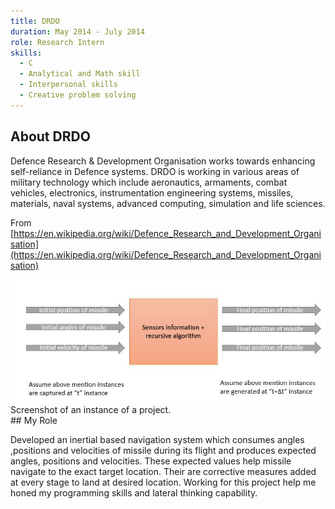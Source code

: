 ```yaml
---
title: DRDO
duration: May 2014 - July 2014
role: Research Intern
skills:
  - C
  - Analytical and Math skill
  - Interpersonal skills
  - Creative problem solving
---
```


## About DRDO

Defence Research & Development Organisation works towards enhancing self-reliance in Defence systems.  DRDO is working in various areas of military technology which include aeronautics, armaments, combat vehicles, electronics, instrumentation engineering systems, missiles, materials, naval systems, advanced computing, simulation and life sciences.

From [https://en.wikipedia.org/wiki/Defence_Research_and_Development_Organisation](https://en.wikipedia.org/wiki/Defence_Research_and_Development_Organisation)

<div class="card mb-3">
    <img class="card-img-top" src = "/theme/img/drdoflowchart.JPG"/>
    <div class="card-body bg-light">
        <div class="card-text">Screenshot of an instance of a project.</div>
    </div>
</div>
## My Role

Developed an inertial based navigation system which consumes angles ,positions and velocities of missile during its flight and produces expected angles, positions and velocities. These expected values help missile navigate to the exact target location. 
Their are corrective measures added at every stage to land at desired location.
Working for this project help me honed my programming skills and lateral thinking capability.
